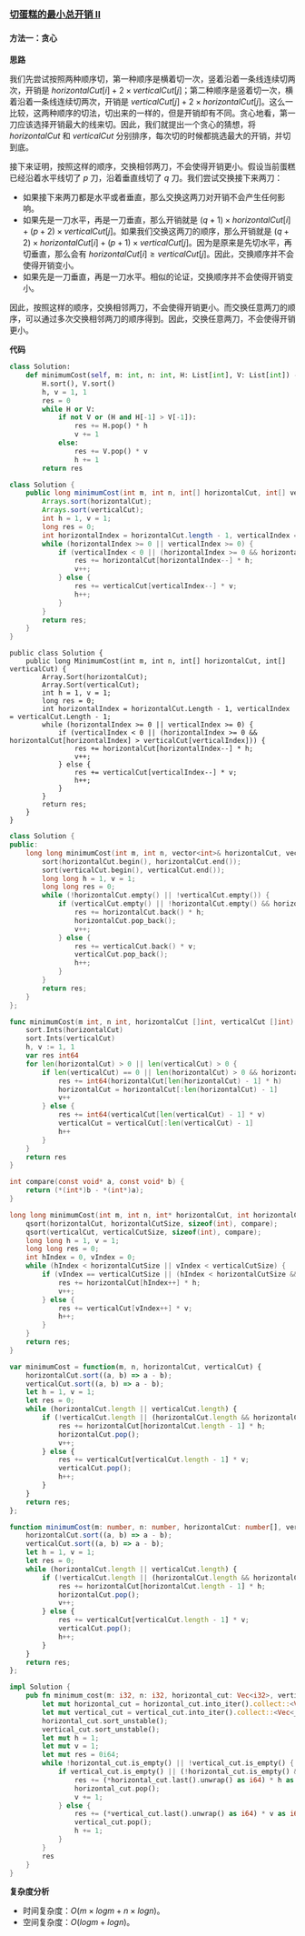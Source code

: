 ### [切蛋糕的最小总开销 II](https://leetcode.cn/problems/minimum-cost-for-cutting-cake-ii/solutions/3024578/qie-dan-gao-de-zui-xiao-zong-kai-xiao-ii-oisi/)

#### 方法一：贪心

**思路**

我们先尝试按照两种顺序切，第一种顺序是横着切一次，竖着沿着一条线连续切两次，开销是 $horizontalCut[i]+2 \times verticalCut[j]$；第二种顺序是竖着切一次，横着沿着一条线连续切两次，开销是 $verticalCut[j]+2 \times horizontalCut[j]$。这么一比较，这两种顺序的切法，切出来的一样的，但是开销却有不同。贪心地看，第一刀应该选择开销最大的线来切。因此，我们就提出一个贪心的猜想，将 $horizontalCut$ 和 $verticalCut$ 分别排序，每次切的时候都挑选最大的开销，并切到底。

接下来证明，按照这样的顺序，交换相邻两刀，不会使得开销更小。假设当前蛋糕已经沿着水平线切了 $p$ 刀，沿着垂直线切了 $q$ 刀。我们尝试交换接下来两刀：

- 如果接下来两刀都是水平或者垂直，那么交换这两刀对开销不会产生任何影响。
- 如果先是一刀水平，再是一刀垂直，那么开销就是 $(q+1) \times horizontalCut[i]+(p+2) \times verticalCut[j]$。如果我们交换这两刀的顺序，那么开销就是 $(q+2) \times horizontalCut[i]+(p+1) \times verticalCut[j]$。因为是原来是先切水平，再切垂直，那么会有 $horizontalCut[i] \ge verticalCut[j]$。因此，交换顺序并不会使得开销变小。
- 如果先是一刀垂直，再是一刀水平。相似的论证，交换顺序并不会使得开销变小。

因此，按照这样的顺序，交换相邻两刀，不会使得开销更小。而交换任意两刀的顺序，可以通过多次交换相邻两刀的顺序得到。因此，交换任意两刀，不会使得开销更小。

**代码**

```Python
class Solution:
    def minimumCost(self, m: int, n: int, H: List[int], V: List[int]) -> int:  
        H.sort(), V.sort()
        h, v = 1, 1
        res = 0
        while H or V:
            if not V or (H and H[-1] > V[-1]):
                res += H.pop() * h
                v += 1
            else:
                res += V.pop() * v
                h += 1
        return res
```

```Java
class Solution {
    public long minimumCost(int m, int n, int[] horizontalCut, int[] verticalCut) {
        Arrays.sort(horizontalCut);
        Arrays.sort(verticalCut);
        int h = 1, v = 1;
        long res = 0;
        int horizontalIndex = horizontalCut.length - 1, verticalIndex = verticalCut.length - 1;
        while (horizontalIndex >= 0 || verticalIndex >= 0) {
            if (verticalIndex < 0 || (horizontalIndex >= 0 && horizontalCut[horizontalIndex] > verticalCut[verticalIndex])) {
                res += horizontalCut[horizontalIndex--] * h;
                v++;
            } else {
                res += verticalCut[verticalIndex--] * v;
                h++;
            }
        }
        return res;
    }
}
```

```CSharp
public class Solution {
    public long MinimumCost(int m, int n, int[] horizontalCut, int[] verticalCut) {
        Array.Sort(horizontalCut);
        Array.Sort(verticalCut);
        int h = 1, v = 1;
        long res = 0;
        int horizontalIndex = horizontalCut.Length - 1, verticalIndex = verticalCut.Length - 1;
        while (horizontalIndex >= 0 || verticalIndex >= 0) {
            if (verticalIndex < 0 || (horizontalIndex >= 0 && horizontalCut[horizontalIndex] > verticalCut[verticalIndex])) {
                res += horizontalCut[horizontalIndex--] * h;
                v++;
            } else {
                res += verticalCut[verticalIndex--] * v;
                h++;
            }
        }
        return res;
    }
}
```

```C++
class Solution {
public:
    long long minimumCost(int m, int n, vector<int>& horizontalCut, vector<int>& verticalCut) {
        sort(horizontalCut.begin(), horizontalCut.end());
        sort(verticalCut.begin(), verticalCut.end());
        long long h = 1, v = 1;
        long long res = 0;
        while (!horizontalCut.empty() || !verticalCut.empty()) {
            if (verticalCut.empty() || !horizontalCut.empty() && horizontalCut.back() > verticalCut.back()) {
                res += horizontalCut.back() * h;
                horizontalCut.pop_back();
                v++;
            } else {
                res += verticalCut.back() * v;
                verticalCut.pop_back();
                h++;
            }
        }
        return res;
    }
};
```

```Go
func minimumCost(m int, n int, horizontalCut []int, verticalCut []int) int64 {
    sort.Ints(horizontalCut)
    sort.Ints(verticalCut)
    h, v := 1, 1
    var res int64
    for len(horizontalCut) > 0 || len(verticalCut) > 0 {
        if len(verticalCut) == 0 || len(horizontalCut) > 0 && horizontalCut[len(horizontalCut) - 1] > verticalCut[len(verticalCut) - 1] {
            res += int64(horizontalCut[len(horizontalCut) - 1] * h)
            horizontalCut = horizontalCut[:len(horizontalCut) - 1]
            v++
        } else {
            res += int64(verticalCut[len(verticalCut) - 1] * v)
            verticalCut = verticalCut[:len(verticalCut) - 1]
            h++
        }
    }
    return res
}
```

```C
int compare(const void* a, const void* b) {
    return (*(int*)b - *(int*)a);
}

long long minimumCost(int m, int n, int* horizontalCut, int horizontalCutSize, int* verticalCut, int verticalCutSize) {
    qsort(horizontalCut, horizontalCutSize, sizeof(int), compare);
    qsort(verticalCut, verticalCutSize, sizeof(int), compare);
    long long h = 1, v = 1;
    long long res = 0;
    int hIndex = 0, vIndex = 0;
    while (hIndex < horizontalCutSize || vIndex < verticalCutSize) {
        if (vIndex == verticalCutSize || (hIndex < horizontalCutSize && horizontalCut[hIndex] > verticalCut[vIndex])) {
            res += horizontalCut[hIndex++] * h;
            v++;
        } else {
            res += verticalCut[vIndex++] * v;
            h++;
        }
    }
    return res;
}
```

```JavaScript
var minimumCost = function(m, n, horizontalCut, verticalCut) {
    horizontalCut.sort((a, b) => a - b);
    verticalCut.sort((a, b) => a - b);
    let h = 1, v = 1;
    let res = 0;
    while (horizontalCut.length || verticalCut.length) {
        if (!verticalCut.length || (horizontalCut.length && horizontalCut[horizontalCut.length - 1] > verticalCut[verticalCut.length - 1])) {
            res += horizontalCut[horizontalCut.length - 1] * h;
            horizontalCut.pop();
            v++;
        } else {
            res += verticalCut[verticalCut.length - 1] * v;
            verticalCut.pop();
            h++;
        }
    }
    return res;
};
```

```TypeScript
function minimumCost(m: number, n: number, horizontalCut: number[], verticalCut: number[]): number {
    horizontalCut.sort((a, b) => a - b);
    verticalCut.sort((a, b) => a - b);
    let h = 1, v = 1;
    let res = 0;
    while (horizontalCut.length || verticalCut.length) {
        if (!verticalCut.length || (horizontalCut.length && horizontalCut[horizontalCut.length - 1] > verticalCut[verticalCut.length - 1])) {
            res += horizontalCut[horizontalCut.length - 1] * h;
            horizontalCut.pop();
            v++;
        } else {
            res += verticalCut[verticalCut.length - 1] * v;
            verticalCut.pop();
            h++;
        }
    }
    return res;
};
```

```Rust
impl Solution {
    pub fn minimum_cost(m: i32, n: i32, horizontal_cut: Vec<i32>, vertical_cut: Vec<i32>) -> i64 {
        let mut horizontal_cut = horizontal_cut.into_iter().collect::<Vec<_>>();
        let mut vertical_cut = vertical_cut.into_iter().collect::<Vec<_>>();
        horizontal_cut.sort_unstable();
        vertical_cut.sort_unstable();
        let mut h = 1;
        let mut v = 1;
        let mut res = 0i64;
        while !horizontal_cut.is_empty() || !vertical_cut.is_empty() {
            if vertical_cut.is_empty() || (!horizontal_cut.is_empty() && horizontal_cut.last().unwrap() > vertical_cut.last().unwrap()) {
                res += (*horizontal_cut.last().unwrap() as i64) * h as i64;
                horizontal_cut.pop();
                v += 1;
            } else {
                res += (*vertical_cut.last().unwrap() as i64) * v as i64;
                vertical_cut.pop();
                h += 1;
            }
        }
        res
    }
}
```

**复杂度分析**

- 时间复杂度：$O(m \times logm+n \times logn)$。
- 空间复杂度：$O(logm+logn)$。
